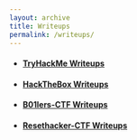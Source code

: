 ```yaml
---
layout: archive
title: Writeups
permalink: /writeups/
---
```


* ####  [TryHackMe Writeups](/_posts/01-thm-index.md)

* ####  [HackTheBox Writeups](/_posts/02-htb-index.md)

* ####  [B01lers-CTF Writeups](/_posts/ctf/b01lers/index.md)

* ####  [Resethacker-CTF Writeups](/_posts/ctf/resethacker/index.md)
